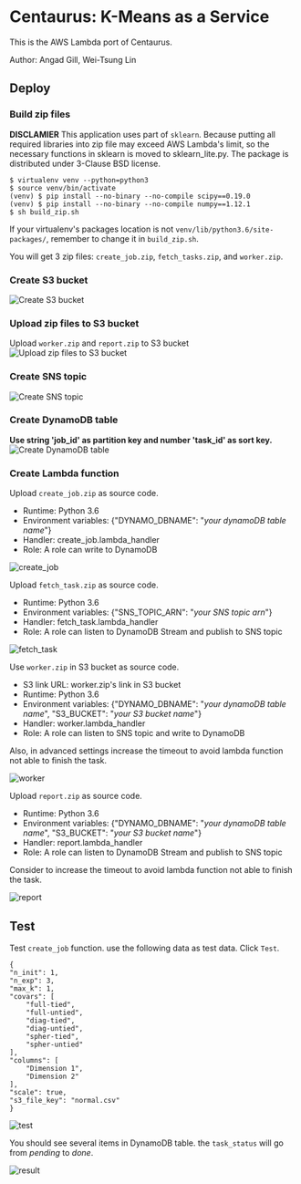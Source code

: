 # Centaurus: K-Means as a Service
This is the AWS Lambda port of Centaurus.

Author: Angad Gill, Wei-Tsung Lin

## Deploy

### Build zip files

**DISCLAMIER** This application uses part of `sklearn`. Because putting all required libraries into zip file may exceed AWS Lambda's limit, so the necessary functions in sklearn is moved to sklearn_lite.py. The package is distributed under 3-Clause BSD license.

    $ virtualenv venv --python=python3
    $ source venv/bin/activate
    (venv) $ pip install --no-binary --no-compile scipy==0.19.0
    (venv) $ pip install --no-binary --no-compile numpy==1.12.1
    $ sh build_zip.sh
If your virtualenv's packages location is not `venv/lib/python3.6/site-packages/`, remember to change it in `build_zip.sh`.

You will get 3 zip files: `create_job.zip`, `fetch_tasks.zip`, and `worker.zip`.

### Create S3 bucket
![Create S3 bucket](doc/1.png)

### Upload zip files to S3 bucket
Upload `worker.zip` and `report.zip` to S3 bucket
![Upload zip files to S3 bucket](doc/2.png)

### Create SNS topic
![Create SNS topic](doc/3.png)

### Create DynamoDB table
**Use string 'job_id' as partition key and number 'task_id' as sort key.**
![Create DynamoDB table](doc/4.png)

### Create Lambda function
Upload `create_job.zip` as source code.

* Runtime: Python 3.6
* Environment variables: {"DYNAMO_DBNAME": "*your dynamoDB table name*"}
* Handler: create_job.lambda_handler
* Role: A role can write to DynamoDB

![create_job](doc/5.png)

Upload `fetch_task.zip` as source code.

* Runtime: Python 3.6
* Environment variables: {"SNS_TOPIC_ARN": "*your SNS topic arn*"}
* Handler: fetch_task.lambda_handler
* Role: A role can listen to DynamoDB Stream and publish to SNS topic

![fetch_task](doc/6.png)

Use `worker.zip` in S3 bucket as source code.

* S3 link URL: worker.zip's link in S3 bucket
* Runtime: Python 3.6
* Environment variables: {"DYNAMO_DBNAME": "*your dynamoDB table name*", "S3_BUCKET": "*your S3 bucket name*"}
* Handler: worker.lambda_handler
* Role: A role can listen to SNS topic and write to DynamoDB

Also, in advanced settings increase the timeout to avoid lambda function not able to finish the task.

![worker](doc/7.png)

Upload `report.zip` as source code.

* Runtime: Python 3.6
* Environment variables: {"DYNAMO_DBNAME": "*your dynamoDB table name*", "S3_BUCKET": "*your S3 bucket name*"}
* Handler: report.lambda_handler
* Role: A role can listen to DynamoDB Stream and publish to SNS topic

Consider to increase the timeout to avoid lambda function not able to finish the task.

![report](doc/10.png)

## Test

Test `create_job` function. use the following data as test data. Click `Test`.

    {
    "n_init": 1,
    "n_exp": 3,
    "max_k": 1,
    "covars": [
        "full-tied",
        "full-untied",
        "diag-tied",
        "diag-untied",
        "spher-tied",
        "spher-untied"
    ],
    "columns": [
        "Dimension 1",
        "Dimension 2"
    ],
    "scale": true,
    "s3_file_key": "normal.csv"
    }

![test](doc/8.png)

You should see several items in DynamoDB table. the `task_status` will go from *pending* to *done*.

![result](doc/9.png)